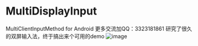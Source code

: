 # MultiDisplayInput
MultiClientInputMethod for Android
更多交流加QQ：3323181861
研究了很久的双屏输入法，终于搞出来个可用的demo
![image](https://s3.bmp.ovh/imgs/2022/05/06/497c56612354df14.png)
